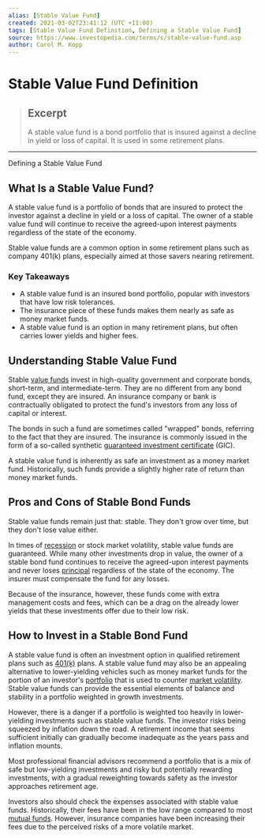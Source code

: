 ```yaml
---
alias: [Stable Value Fund]
created: 2021-03-02T23:41:12 (UTC +11:00)
tags: [Stable Value Fund Definition, Defining a Stable Value Fund]
source: https://www.investopedia.com/terms/s/stable-value-fund.asp
author: Carol M. Kopp
---
```


# Stable Value Fund Definition

> ## Excerpt
> A stable value fund is a bond portfolio that is insured against a decline in yield or loss of capital. It is used in some retirement plans.

---

Defining a Stable Value Fund
## What Is a Stable Value Fund?

A stable value fund is a portfolio of bonds that are insured to protect the investor against a decline in yield or a loss of capital. The owner of a stable value fund will continue to receive the agreed-upon interest payments regardless of the state of the economy.

Stable value funds are a common option in some retirement plans such as company 401(k) plans, especially aimed at those savers nearing retirement.

### Key Takeaways

-   A stable value fund is an insured bond portfolio, popular with investors that have low risk tolerances.
-   The insurance piece of these funds makes them nearly as safe as money market funds.
-   A stable value fund is an option in many retirement plans, but often carries lower yields and higher fees.

## Understanding Stable Value Fund

Stable [value funds](https://www.investopedia.com/terms/v/valuefund.asp) invest in high-quality government and corporate bonds, short-term, and intermediate-term. They are no different from any bond fund, except they are insured. An insurance company or bank is contractually obligated to protect the fund's investors from any loss of capital or interest.

The bonds in such a fund are sometimes called "wrapped" bonds, referring to the fact that they are insured. The insurance is commonly issued in the form of a so-called synthetic [guaranteed investment certificate](https://www.investopedia.com/terms/g/gic.asp) (GIC).

A stable value fund is inherently as safe an investment as a money market fund. Historically, such funds provide a slightly higher rate of return than money market funds.

## Pros and Cons of Stable Bond Funds

Stable value funds remain just that: stable. They don't grow over time, but they don't lose value either.

In times of [recession](https://www.investopedia.com/terms/r/recession.asp) or stock market volatility, stable value funds are guaranteed. While many other investments drop in value, the owner of a stable bond fund continues to receive the agreed-upon interest payments and never loses [principal](https://www.investopedia.com/terms/p/principal.asp) regardless of the state of the economy. The insurer must compensate the fund for any losses.

Because of the insurance, however, these funds come with extra management costs and fees, which can be a drag on the already lower yields that these investments offer due to their low risk.

## How to Invest in a Stable Bond Fund

A stable value fund is often an investment option in qualified retirement plans such as [401(k)](https://www.investopedia.com/terms/1/401kplan.asp) plans. A stable value fund may also be an appealing alternative to lower-yielding vehicles such as money market funds for the portion of an investor's [portfolio](https://www.investopedia.com/terms/p/portfolio.asp) that is used to counter [market volatility](https://www.investopedia.com/terms/v/volatility.asp). Stable value funds can provide the essential elements of balance and stability in a portfolio weighted in growth investments.

However, there is a danger if a portfolio is weighted too heavily in lower-yielding investments such as stable value funds. The investor risks being squeezed by inflation down the road. A retirement income that seems sufficient initially can gradually become inadequate as the years pass and inflation mounts.

Most professional financial advisors recommend a portfolio that is a mix of safe but low-yielding investments and risky but potentially rewarding investments, with a gradual reweighting towards safety as the investor approaches retirement age.

Investors also should check the expenses associated with stable value funds. Historically, their fees have been in the low range compared to most [mutual funds](https://www.investopedia.com/terms/m/mutualfund.asp). However, insurance companies have been increasing their fees due to the perceived risks of a more volatile market.
